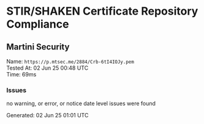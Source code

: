 # STIR/SHAKEN Certificate Repository Compliance

## Martini Security

Name: `https://p.mtsec.me/2884/Crb-6tI4IOJy.pem`\
Tested At: 02 Jun 25 00:48 UTC\
Time: 69ms

### Issues

no warning, or error, or notice date level issues were found

Generated: 02 Jun 25 01:01 UTC